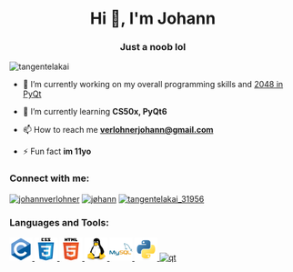 <h1 align="center">Hi 👋, I'm Johann</h1>
<h3 align="center">Just a noob lol</h3>

<p align="left"> <img src="https://komarev.com/ghpvc/?username=tangentelakai&label=views&color=4c566a&style=flat" alt="tangentelakai" /> </p>


- 🔭 I’m currently working on my overall programming skills and [2048 in PyQt](https://github.com/TangenteLakai/2048-Python-PyQt6-Project)


- 🌱 I’m currently learning **CS50x, PyQt6**


- 📫 How to reach me **verlohnerjohann@gmail.com**


- ⚡ Fun fact **im 11yo**

<h3 align="left">Connect with me:</h3>
<p align="left">
<a href="https://www.youtube.com/c/johannverlohner" target="blank"><img align="center" src="https://raw.githubusercontent.com/rahuldkjain/github-profile-readme-generator/master/src/images/icons/Social/youtube.svg" alt="johannverlohner" height="30" width="40" /></a>
<a href="https://www.leetcode.com/jøhann" target="blank"><img align="center" src="https://raw.githubusercontent.com/rahuldkjain/github-profile-readme-generator/master/src/images/icons/Social/leet-code.svg" alt="jøhann" height="30" width="40" /></a>
<a href="https://discord.gg/tangentelakai_31956" target="blank"><img align="center" src="https://raw.githubusercontent.com/rahuldkjain/github-profile-readme-generator/master/src/images/icons/Social/discord.svg" alt="tangentelakai_31956" height="30" width="40" /></a>
</p>

<h3 align="left">Languages and Tools:</h3>
<p align="left"> <a href="https://www.cprogramming.com/" target="_blank" rel="noreferrer"> <img src="https://raw.githubusercontent.com/devicons/devicon/master/icons/c/c-original.svg" alt="c" width="40" height="40"/> </a> <a href="https://www.w3schools.com/css/" target="_blank" rel="noreferrer"> <img src="https://raw.githubusercontent.com/devicons/devicon/master/icons/css3/css3-original-wordmark.svg" alt="css3" width="40" height="40"/> </a> <a href="https://www.w3.org/html/" target="_blank" rel="noreferrer"> <img src="https://raw.githubusercontent.com/devicons/devicon/master/icons/html5/html5-original-wordmark.svg" alt="html5" width="40" height="40"/> </a> <a href="https://www.linux.org/" target="_blank" rel="noreferrer"> <img src="https://raw.githubusercontent.com/devicons/devicon/master/icons/linux/linux-original.svg" alt="linux" width="40" height="40"/> </a> <a href="https://www.mysql.com/" target="_blank" rel="noreferrer"> <img src="https://raw.githubusercontent.com/devicons/devicon/master/icons/mysql/mysql-original-wordmark.svg" alt="mysql" width="40" height="40"/> </a> <a href="https://www.python.org" target="_blank" rel="noreferrer"> <img src="https://raw.githubusercontent.com/devicons/devicon/master/icons/python/python-original.svg" alt="python" width="40" height="40"/> </a> <a href="https://www.qt.io/" target="_blank" rel="noreferrer"> <img src="https://upload.wikimedia.org/wikipedia/commons/0/0b/Qt_logo_2016.svg" alt="qt" width="40" height="40"/> </a> </p>

